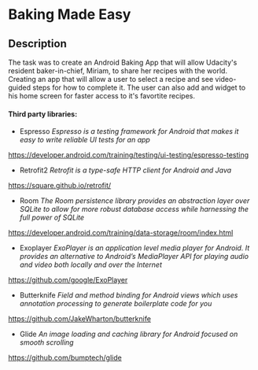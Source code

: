 # Baking Made Easy

## Description
The task was to create an Android Baking App that will allow Udacity's resident baker-in-chief, Miriam, to share her recipes with the world. Creating an app that will allow a user to select a recipe and see video-guided steps for how to complete it. The user can also add and widget to his home screen for faster access to it's favortite recipes.

#### Third party libraries:
- Espresso
*Espresso is a testing framework for Android that makes it easy to write reliable UI tests for an app*

https://developer.android.com/training/testing/ui-testing/espresso-testing

- Retrofit2
*Retrofit is a type-safe HTTP client for Android and Java*

https://square.github.io/retrofit/
- Room
*The Room persistence library provides an abstraction layer over SQLite to allow for more robust database access while harnessing the full power of SQLite*

https://developer.android.com/training/data-storage/room/index.html
- Exoplayer
*ExoPlayer is an application level media player for Android. It provides an alternative to Android’s MediaPlayer API for playing audio and video both locally and over the Internet*

https://github.com/google/ExoPlayer
- Butterknife
*Field and method binding for Android views which uses annotation processing to generate boilerplate code for you*

https://github.com/JakeWharton/butterknife
- Glide
*An image loading and caching library for Android focused on smooth scrolling*

https://github.com/bumptech/glide